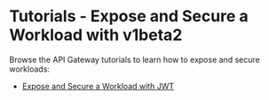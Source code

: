 # Tutorials - Expose and Secure a Workload with v1beta2
Browse the API Gateway tutorials to learn how to expose and secure workloads:

- [Expose and Secure a Workload with JWT](./01-52-expose-and-secure-workload-jwt.md)